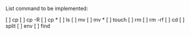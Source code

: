 List command to be implemented:

[ ] cp
[ ] cp -R
[ ] cp *
[ ] ls
[ ] mv
[ ] mv *
[ ] touch
[ ] rm
[ ] rm -rf
[ ] cd
[ ] split
[ ] env
[ ] find
